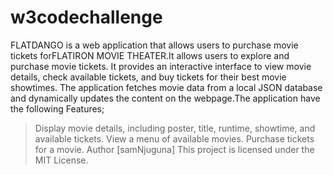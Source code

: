 
# w3codechallenge
FLATDANGO is a web application that allows users to purchase movie tickets forFLATIRON MOVIE THEATER.It allows users to explore and purchase movie tickets. It provides an interactive interface to view movie details, check available tickets, and buy tickets for their best movie showtimes. The application fetches movie data from a local JSON database and dynamically updates the content on the webpage.The application have the following Features;
>Display movie details, including poster, title, runtime, showtime, and available tickets.
>View a menu of available movies.
>Purchase tickets for a movie.
Author [samNjuguna]
This project is licensed under the MIT License.